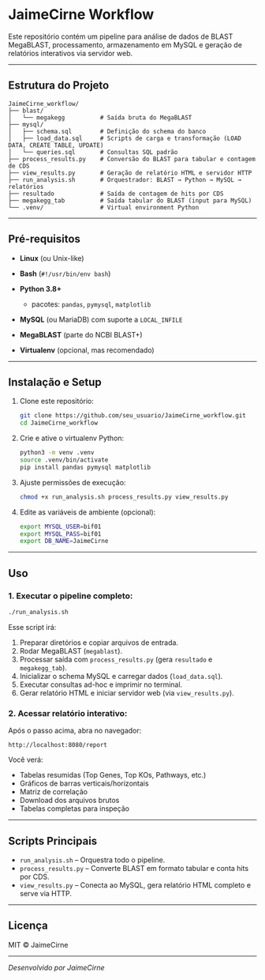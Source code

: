 # JaimeCirne Workflow

Este repositório contém um pipeline para análise de dados de BLAST MegaBLAST, processamento, armazenamento em MySQL e geração de relatórios interativos via servidor web.

---

## Estrutura do Projeto

```text
JaimeCirne_workflow/
├── blast/
│   └── megakegg          # Saída bruta do MegaBLAST
├── mysql/
│   ├── schema.sql        # Definição do schema do banco
│   ├── load_data.sql     # Scripts de carga e transformação (LOAD DATA, CREATE TABLE, UPDATE)
│   └── queries.sql       # Consultas SQL padrão
├── process_results.py    # Conversão do BLAST para tabular e contagem de CDS
├── view_results.py       # Geração de relatório HTML e servidor HTTP
├── run_analysis.sh       # Orquestrador: BLAST → Python → MySQL → relatórios
├── resultado             # Saída de contagem de hits por CDS
├── megakegg_tab          # Saída tabular do BLAST (input para MySQL)
└── .venv/                # Virtual environment Python
```

---

## Pré-requisitos

* **Linux** (ou Unix-like)
* **Bash** (`#!/usr/bin/env bash`)
* **Python 3.8+**

  * pacotes: `pandas`, `pymysql`, `matplotlib`
* **MySQL** (ou MariaDB) com suporte a `LOCAL_INFILE`
* **MegaBLAST** (parte do NCBI BLAST+)
* **Virtualenv** (opcional, mas recomendado)

---

## Instalação e Setup

1. Clone este repositório:

   ```bash
   git clone https://github.com/seu_usuario/JaimeCirne_workflow.git
   cd JaimeCirne_workflow
   ```

2. Crie e ative o virtualenv Python:

   ```bash
   python3 -m venv .venv
   source .venv/bin/activate
   pip install pandas pymysql matplotlib
   ```

3. Ajuste permissões de execução:

   ```bash
   chmod +x run_analysis.sh process_results.py view_results.py
   ```

4. Edite as variáveis de ambiente (opcional):

   ```bash
   export MYSQL_USER=bif01
   export MYSQL_PASS=bif01
   export DB_NAME=JaimeCirne
   ```

---

## Uso

### 1. Executar o pipeline completo:

```bash
./run_analysis.sh
```

Esse script irá:

1. Preparar diretórios e copiar arquivos de entrada.
2. Rodar MegaBLAST (`megablast`).
3. Processar saída com `process_results.py` (gera `resultado` e `megakegg_tab`).
4. Inicializar o schema MySQL e carregar dados (`load_data.sql`).
5. Executar consultas ad-hoc e imprimir no terminal.
6. Gerar relatório HTML e iniciar servidor web (via `view_results.py`).

### 2. Acessar relatório interativo:

Após o passo acima, abra no navegador:

```
http://localhost:8080/report
```

Você verá:

* Tabelas resumidas (Top Genes, Top KOs, Pathways, etc.)
* Gráficos de barras verticais/horizontais
* Matriz de correlação
* Download dos arquivos brutos
* Tabelas completas para inspeção

---

## Scripts Principais

* `run_analysis.sh` – Orquestra todo o pipeline.
* `process_results.py` – Converte BLAST em formato tabular e conta hits por CDS.
* `view_results.py` – Conecta ao MySQL, gera relatório HTML completo e serve via HTTP.

---

## Licença

MIT © JaimeCirne

---

*Desenvolvido por JaimeCirne*
